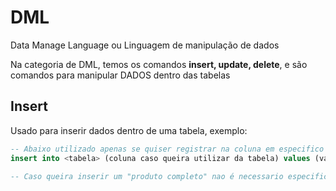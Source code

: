 # DML

Data Manage Language ou  Linguagem de manipulação de dados

Na categoria de DML, temos os comandos **insert, update, delete**, e são comandos para manipular DADOS dentro das tabelas

## Insert

Usado para inserir dados dentro de uma tabela, exemplo:

```SQL
-- Abaixo utilizado apenas se quiser registrar na coluna em especifico
insert into <tabela> (coluna caso queira utilizar da tabela) values (valores que quero registrar na coluna)

-- Caso queira inserir um "produto completo" nao é necessario especificar uma coluna
```